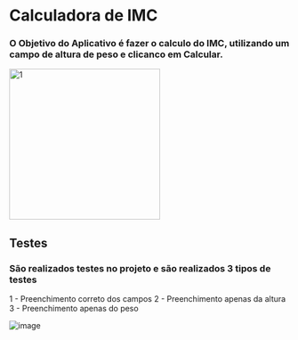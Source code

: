 # Calculadora de IMC


### O Objetivo do Aplicativo é fazer o calculo do IMC, utilizando um campo de altura de peso e clicanco em Calcular.
<img width="271" alt="1" src="https://user-images.githubusercontent.com/28809180/199861786-fff23384-2821-4b2d-af18-63a4178c4bff.png">

## Testes

### São realizados testes no projeto e são realizados 3 tipos de testes
1 - Preenchimento correto dos campos
2 - Preenchimento apenas da altura
3 - Preenchimento apenas do peso

![image](https://user-images.githubusercontent.com/28809180/199862234-b2a532f9-6c7c-4800-bcf6-0ab206c262b7.png)
